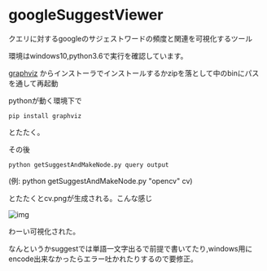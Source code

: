 # googleSuggestViewer
クエリに対するgoogleのサジェストワードの頻度と関連を可視化するツール

環境はwindows10,python3.6で実行を確認しています。

[graphviz](https://graphviz.gitlab.io/_pages/Download/Download_windows.html)
からインストーラでインストールするかzipを落として中のbinにパスを通して再起動

pythonが動く環境下で

```pip install graphviz```

とたたく。

その後

```python getSuggestAndMakeNode.py query output```

(例: python getSuggestAndMakeNode.py "opencv" cv)

とたたくとcv.pngが生成される。こんな感じ

![img](https://github.com/nenoNaninu/googleSuggestViewer/blob/master/cv.png)


わーい可視化された。


なんというかsuggestでは単語一文字出るで前提で書いてたり,windows用にencode出来なかったらエラー吐かれたりするので要修正。
